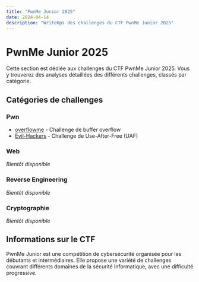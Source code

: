 ```yaml
---
title: "PwnMe Junior 2025"
date: 2024-04-14
description: "WriteUps des challenges du CTF PwnMe Junior 2025"
---
```


# PwnMe Junior 2025

Cette section est dédiée aux challenges du CTF PwnMe Junior 2025. Vous y trouverez des analyses détaillées des différents challenges, classés par catégorie.

## Catégories de challenges

### Pwn
- [overflowme](/writeups/pwnme-junior/2024-04-14-pwnme-overflowme) - Challenge de buffer overflow
- [Evil-Hackers](/writeups/pwnme-junior/2024-04-14-pwnme-evilhackers) - Challenge de Use-After-Free (UAF)

### Web
*Bientôt disponible*

### Reverse Engineering
*Bientôt disponible*

### Cryptographie
*Bientôt disponible*

## Informations sur le CTF

PwnMe Junior est une compétition de cybersécurité organisée pour les débutants et intermédiaires. Elle propose une variété de challenges couvrant différents domaines de la sécurité informatique, avec une difficulté progressive. 